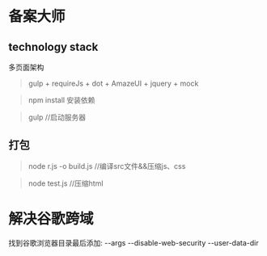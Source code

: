 # 备案大师
## technology stack
多页面架构

> gulp + requireJs + dot + AmazeUI + jquery + mock

> npm install 安装依赖

>gulp //启动服务器
## 打包
>node r.js -o build.js //编译src文件&&压缩js、css

>node test.js //压缩html

# 解决谷歌跨域
找到谷歌浏览器目录最后添加:
  --args   --disable-web-security   --user-data-dir